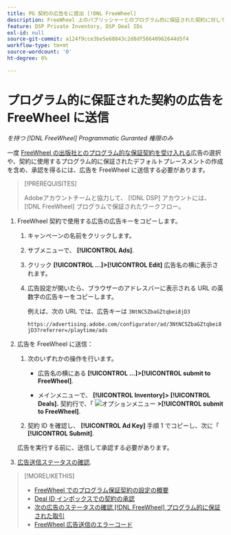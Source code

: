 ```yaml
---
title: PG 契約の広告をに提出 [!DNL FreeWheel]
description: FreeWheel 上のパブリッシャーとのプログラム的に保証された契約に対して、広告の承認をリクエストする方法を説明します。
feature: DSP Private Inventory, DSP Deal IDs
exl-id: null
source-git-commit: a124f9cce3be5e68843c2d8df56640962644d5f4
workflow-type: tm+mt
source-wordcount: '0'
ht-degree: 0%

---
```


# プログラム的に保証された契約の広告を FreeWheel に送信

*を持つ [!DNL FreeWheel] Programmatic Guranted 権限のみ*

一度 [FreeWheel の出版社とのプログラム的な保証契約を受け入れる](#programmatic-guaranteed-set-up.md#pg-setup-deal-id-inbox)広告の選択や、契約に使用するプログラム的に保証されたデフォルトプレースメントの作成を含め、承認を得るには、広告を FreeWheel に送信する必要があります。

>[!PREREQUISITES]
>
>Adobeアカウントチームと協力して、 [!DNL DSP] アカウントには、 [!DNL FreeWheel] プログラムで保証されたワークフロー。

1. FreeWheel 契約で使用する広告の広告キーをコピーします。

   1. キャンペーンの名前をクリックします。

   1. サブメニューで、 **[!UICONTROL Ads]**.

   1. クリック  **[!UICONTROL ...]>[!UICONTROL Edit]** 広告名の横に表示されます。

   1. 広告設定が開いたら、ブラウザーのアドレスバーに表示される URL の英数字の広告キーをコピーします。

      例えば、次の URL では、広告キーは `3NtNC5ZbaGZtqbei8jD3`

      `https://advertising.adobe.com/configurator/ad/3NtNC5ZbaGZtqbei8jD3?referrer=/playtime/ads`

1. 広告を FreeWheel に送信：

   1. 次のいずれかの操作を行います。

      * 広告名の横にある  **[!UICONTROL ...]>[!UICONTROL submit to FreeWheel]**.

      * メインメニューで、 **[!UICONTROL Inventory]> [!UICONTROL Deals].** 契約行で、「 ![オプションメニュー](/help/dsp/assets/options-menu.png) **>[!UICONTROL submit to FreeWheel]**.
   1. 契約 ID を確認し、 **[!UICONTROL Ad Key]** 手順 1 でコピーし、次に「 **[!UICONTROL Submit]**.

   広告を実行する前に、送信して承認する必要があります。

1. [広告送信ステータスの確認](freewheel-check-status.md).

>[!MORELIKETHIS]
>
>* [FreeWheel でのプログラム保証契約の設定の概要](freewheel-overview.md)
>* [Deal ID インボックスでの契約の承認](deal-id-inbox-accept.md)
>* [次の広告のステータスの確認 [!DNL FreeWheel] プログラム的に保証された取引](freewheel-check-status.md)
>* [FreeWheel 広告送信のエラーコード](freewheel-error-codes.md)


